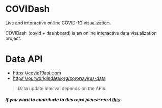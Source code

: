 # COVIDash
Live and interactive online COVID-19 visualization.

COVIDash (covid + dashboard) is an online interactive data visualization project.

# Data API

- https://covid19api.com
- https://ourworldindata.org/coronavirus-data

> Data update interval depends on the APIs.
##### If you want to contribute to this repo please read [this](https://github.com/mirajus-salehin/COVIDash/blob/master/CONTRIBUTING.md)
